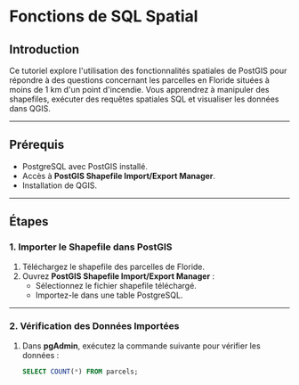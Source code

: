# Fonctions de SQL Spatial

## Introduction
Ce tutoriel explore l'utilisation des fonctionnalités spatiales de PostGIS pour répondre à des questions concernant les parcelles en Floride situées à moins de 1 km d'un point d'incendie. Vous apprendrez à manipuler des shapefiles, exécuter des requêtes spatiales SQL et visualiser les données dans QGIS.

---

## Prérequis
- PostgreSQL avec PostGIS installé.
- Accès à **PostGIS Shapefile Import/Export Manager**.
- Installation de QGIS.

---

## Étapes

### 1. Importer le Shapefile dans PostGIS
1. Téléchargez le shapefile des parcelles de Floride.
2. Ouvrez **PostGIS Shapefile Import/Export Manager** :
   - Sélectionnez le fichier shapefile téléchargé.
   - Importez-le dans une table PostgreSQL.

---

### 2. Vérification des Données Importées
1. Dans **pgAdmin**, exécutez la commande suivante pour vérifier les données :
   ```sql
   SELECT COUNT(*) FROM parcels;

